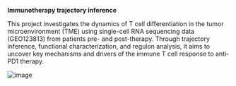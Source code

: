**Immunotherapy trajectory inference**

This project investigates the dynamics of T cell differentiation in the tumor microenvironment (TME) using single-cell RNA sequencing data (GEO123813) from patients pre- and post-therapy. Through trajectory inference, functional characterization, and regulon analysis, it aims to uncover key mechanisms and drivers of the immune T cell response to anti-PD1 therapy.

![image](https://github.com/user-attachments/assets/f7cf5462-edfe-4052-b075-171cc6faeee6)
